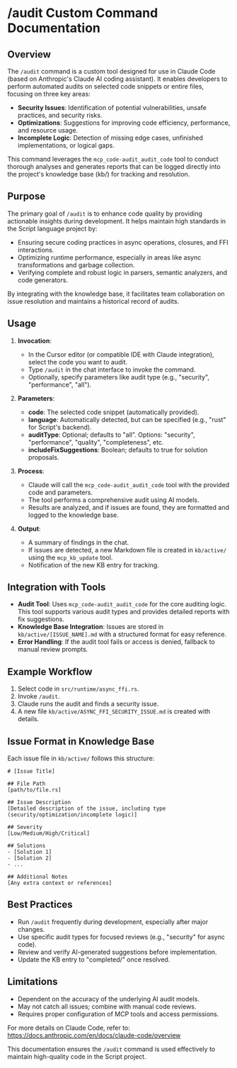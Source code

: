 
# /audit Custom Command Documentation

## Overview

The `/audit` command is a custom tool designed for use in Claude Code (based on Anthropic's Claude AI coding assistant). It enables developers to perform automated audits on selected code snippets or entire files, focusing on three key areas:

- **Security Issues**: Identification of potential vulnerabilities, unsafe practices, and security risks.
- **Optimizations**: Suggestions for improving code efficiency, performance, and resource usage.
- **Incomplete Logic**: Detection of missing edge cases, unfinished implementations, or logical gaps.

This command leverages the `mcp_code-audit_audit_code` tool to conduct thorough analyses and generates reports that can be logged directly into the project's knowledge base (kb/) for tracking and resolution.

## Purpose

The primary goal of `/audit` is to enhance code quality by providing actionable insights during development. It helps maintain high standards in the Script language project by:
- Ensuring secure coding practices in async operations, closures, and FFI interactions.
- Optimizing runtime performance, especially in areas like async transformations and garbage collection.
- Verifying complete and robust logic in parsers, semantic analyzers, and code generators.

By integrating with the knowledge base, it facilitates team collaboration on issue resolution and maintains a historical record of audits.

## Usage

1. **Invocation**:
   - In the Cursor editor (or compatible IDE with Claude integration), select the code you want to audit.
   - Type `/audit` in the chat interface to invoke the command.
   - Optionally, specify parameters like audit type (e.g., "security", "performance", "all").

2. **Parameters**:
   - **code**: The selected code snippet (automatically provided).
   - **language**: Automatically detected, but can be specified (e.g., "rust" for Script's backend).
   - **auditType**: Optional; defaults to "all". Options: "security", "performance", "quality", "completeness", etc.
   - **includeFixSuggestions**: Boolean; defaults to true for solution proposals.

3. **Process**:
   - Claude will call the `mcp_code-audit_audit_code` tool with the provided code and parameters.
   - The tool performs a comprehensive audit using AI models.
   - Results are analyzed, and if issues are found, they are formatted and logged to the knowledge base.

4. **Output**:
   - A summary of findings in the chat.
   - If issues are detected, a new Markdown file is created in `kb/active/` using the `mcp_kb_update` tool.
   - Notification of the new KB entry for tracking.

## Integration with Tools

- **Audit Tool**: Uses `mcp_code-audit_audit_code` for the core auditing logic. This tool supports various audit types and provides detailed reports with fix suggestions.
- **Knowledge Base Integration**: Issues are stored in `kb/active/[ISSUE_NAME].md` with a structured format for easy reference.
- **Error Handling**: If the audit tool fails or access is denied, fallback to manual review prompts.

## Example Workflow

1. Select code in `src/runtime/async_ffi.rs`.
2. Invoke `/audit`.
3. Claude runs the audit and finds a security issue.
4. A new file `kb/active/ASYNC_FFI_SECURITY_ISSUE.md` is created with details.

## Issue Format in Knowledge Base

Each issue file in `kb/active/` follows this structure:

```
# [Issue Title]

## File Path
[path/to/file.rs]

## Issue Description
[Detailed description of the issue, including type (security/optimization/incomplete logic)]

## Severity
[Low/Medium/High/Critical]

## Solutions
- [Solution 1]
- [Solution 2]
- ...

## Additional Notes
[Any extra context or references]
```

## Best Practices

- Run `/audit` frequently during development, especially after major changes.
- Use specific audit types for focused reviews (e.g., "security" for async code).
- Review and verify AI-generated suggestions before implementation.
- Update the KB entry to "completed/" once resolved.

## Limitations

- Dependent on the accuracy of the underlying AI audit models.
- May not catch all issues; combine with manual code reviews.
- Requires proper configuration of MCP tools and access permissions.

For more details on Claude Code, refer to: https://docs.anthropic.com/en/docs/claude-code/overview

This documentation ensures the `/audit` command is used effectively to maintain high-quality code in the Script project.

